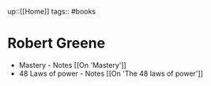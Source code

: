 up::[[Home]]
tags:: #books 

# Robert Greene
- Mastery - Notes [[On 'Mastery']] 
- 48 Laws of power - Notes [[On 'The 48 laws of power']]